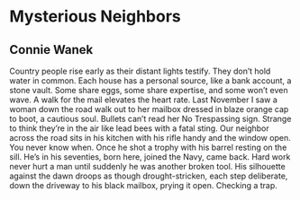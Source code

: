 # Mysterious Neighbors
## Connie Wanek
Country people rise early
as their distant lights testify.
They don’t hold water in common. Each house
has a personal source, like a bank account,
a stone vault. Some share eggs,
some share expertise,
and some won’t even wave.
A walk for the mail elevates the heart rate.
Last November I saw a woman down the road
walk out to her mailbox dressed in blaze orange
cap to boot, a cautious soul.
Bullets can’t read her No Trespassing sign.
Strange to think they’re in the air
like lead bees with a fatal sting.
Our neighbor across the road sits in his kitchen
with his rifle handy and the window open.
You never know when. Once
he shot a trophy with his barrel resting on the sill.
He’s in his seventies, born here, joined the Navy,
came back. Hard work never hurt a man
until suddenly he was another broken tool.
His silhouette against the dawn
droops as though drought-stricken, each step
deliberate, down the driveway to his black mailbox,
prying it open. Checking a trap.